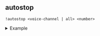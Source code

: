 ## autostop
> 

```
!autostop <voice-channel | all> <number>
```
<details>
  <summary>Example</summary>

  ```
  !autostop bot-testing 10
  !autostop bot-testing off
  !autostop all 3
  !autostop all off
  ```
</details>

